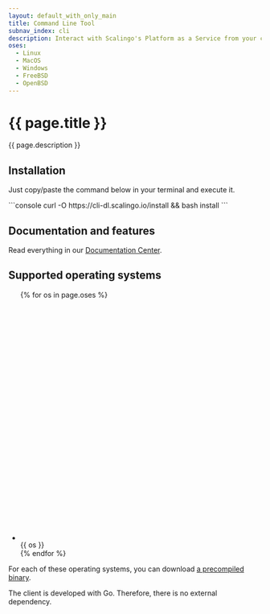 ```yaml
---
layout: default_with_only_main
title: Command Line Tool
subnav_index: cli
description: Interact with Scalingo's Platform as a Service from your command line.
oses:
  - Linux
  - MacOS
  - Windows
  - FreeBSD
  - OpenBSD
---
```


# {{ page.title }}

{{ page.description }}

## Installation

Just copy/paste the command below in your terminal and execute it.

<div class="page-content" markdown="1">
```console
curl -O https://cli-dl.scalingo.io/install && bash install
```
</div>

## Documentation and features

Read everything in our [Documentation Center](/platform/cli/features).

## Supported operating systems

<ul class='list-inline mb-0'>
  {% for os in page.oses %}
    <li class='list-inline-item mr-3 my-3'>
      <div class="mdc-typography--title">
        <svg aria-hidden="true" role="img" xmlns="http://www.w3.org/2000/svg" viewBox="0 0 512 512">
          <use xlink:href="#{{ os | downcase }}"></use>
        </svg>
        {{ os }}
      </div>
    </li>
  {% endfor %}
</ul>

For each of these operating systems, you can download
[a precompiled binary](https://github.com/Scalingo/cli/releases).

The client is developed with Go. Therefore, there is no external dependency.
